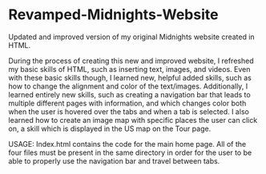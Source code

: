 # Revamped-Midnights-Website
Updated and improved version of my original Midnights website created in HTML.

During the process of creating this new and improved website, I refreshed my basic skills of HTML, such as inserting text, images, and videos. Even with these basic skills though, I learned new, helpful added skills, such as how to change the alignment and color of the text/images. Additionally, I learned entirely new skills, such as creating a navigation bar that leads to multiple different pages with information, and which changes color both when the user is hovered over the tabs and when a tab is selected. I also learned how to create an image map with specific places the user can click on, a skill which is displayed in the US map on the Tour page. 

USAGE:
Index.html contains the code for the main home page. All of the four files must be present in the same directory in order for the user to be able to properly use the navigation bar and travel between tabs. 

